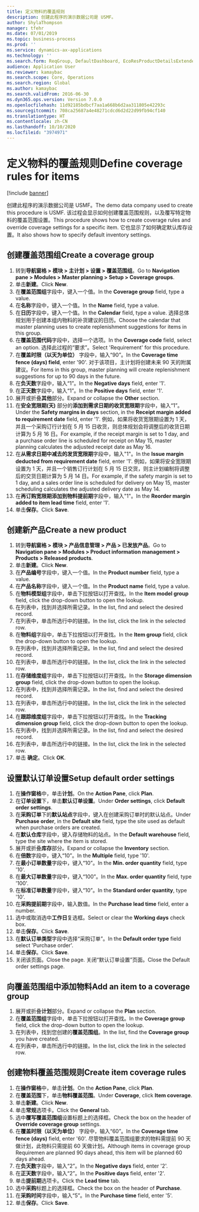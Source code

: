```yaml
---
title: 定义物料的覆盖规则
description: 创建此程序的演示数据公司是 USMF。
author: ShylaThompson
manager: tfehr
ms.date: 07/01/2019
ms.topic: business-process
ms.prod: ''
ms.service: dynamics-ax-applications
ms.technology: ''
ms.search.form: ReqGroup, DefaultDashboard, EcoResProductDetailsExtended, EcoResProductCreate, InventItemOrderSetup, ReqItemTable
audience: Application User
ms.reviewer: kamaybac
ms.search.scope: Core, Operations
ms.search.region: Global
ms.author: kamaybac
ms.search.validFrom: 2016-06-30
ms.dyn365.ops.version: Version 7.0.0
ms.openlocfilehash: 11d92185bdbcf7aa1a668b6d2aa311805e42293c
ms.sourcegitcommit: 708ca25687a4e48271cdcd6d2d22d99fb94cf140
ms.translationtype: HT
ms.contentlocale: zh-CN
ms.lasthandoff: 10/10/2020
ms.locfileid: "3974971"
---
```

# <a name="define-coverage-rules-for-items"></a><span data-ttu-id="af747-103">定义物料的覆盖规则</span><span class="sxs-lookup"><span data-stu-id="af747-103">Define coverage rules for items</span></span>

[!include [banner](../../includes/banner.md)]

<span data-ttu-id="af747-104">创建此程序的演示数据公司是 USMF。</span><span class="sxs-lookup"><span data-stu-id="af747-104">The demo data company used to create this procedure is USMF.</span></span> <span data-ttu-id="af747-105">该过程会显示如何创建覆盖范围规则，以及覆写特定物料的覆盖范围设置。</span><span class="sxs-lookup"><span data-stu-id="af747-105">This procedure shows how to create coverage rules and override coverage settings for a specific item.</span></span> <span data-ttu-id="af747-106">它也显示了如何确定默认库存设置。</span><span class="sxs-lookup"><span data-stu-id="af747-106">It also shows how to specify default inventory settings.</span></span>


## <a name="create-a-coverage-group"></a><span data-ttu-id="af747-107">创建覆盖范围组</span><span class="sxs-lookup"><span data-stu-id="af747-107">Create a coverage group</span></span>
1. <span data-ttu-id="af747-108">转到**导航窗格 > 模块 > 主计划 > 设置 > 覆盖范围组**。</span><span class="sxs-lookup"><span data-stu-id="af747-108">Go to **Navigation pane > Modules > Master planning > Setup > Coverage groups**.</span></span>
2. <span data-ttu-id="af747-109">单击**新建**。</span><span class="sxs-lookup"><span data-stu-id="af747-109">Click **New**.</span></span>
3. <span data-ttu-id="af747-110">在**覆盖范围组**字段中，键入一个值。</span><span class="sxs-lookup"><span data-stu-id="af747-110">In the **Coverage group** field, type a value.</span></span>
4. <span data-ttu-id="af747-111">在**名称**字段中，键入一个值。</span><span class="sxs-lookup"><span data-stu-id="af747-111">In the **Name** field, type a value.</span></span>
5. <span data-ttu-id="af747-112">在**日历**字段中，键入一个值。</span><span class="sxs-lookup"><span data-stu-id="af747-112">In the **Calendar** field, type a value.</span></span> <span data-ttu-id="af747-113">选择总体规划用于创建本组内物料的补货建议的日历。</span><span class="sxs-lookup"><span data-stu-id="af747-113">Choose the calendar that master planning uses to create replenishment suggestions for items in this group.</span></span>  
6. <span data-ttu-id="af747-114">在**覆盖范围代码**字段中，选择一个选项。</span><span class="sxs-lookup"><span data-stu-id="af747-114">In the **Coverage code** field, select an option.</span></span> <span data-ttu-id="af747-115">选择此过程的“要求”。</span><span class="sxs-lookup"><span data-stu-id="af747-115">Select 'Requirement' for this procedure.</span></span>  
7. <span data-ttu-id="af747-116">在**覆盖时限（以天为单位）** 字段中，输入“90”。</span><span class="sxs-lookup"><span data-stu-id="af747-116">In the **Coverage time fence (days) field**, enter '90'.</span></span> <span data-ttu-id="af747-117">对于该项目，主计划将创建未来 90 天的附属建议。</span><span class="sxs-lookup"><span data-stu-id="af747-117">For items in this group, master planning will create replenishment suggestions for up to 90 days in the future.</span></span>  
8. <span data-ttu-id="af747-118">在**负天数**字段中，输入“1”。</span><span class="sxs-lookup"><span data-stu-id="af747-118">In the **Negative days** field, enter '1'.</span></span>
9. <span data-ttu-id="af747-119">在**正天数**字段中，输入“1”。</span><span class="sxs-lookup"><span data-stu-id="af747-119">In the **Positive days** field, enter '1'.</span></span>
10. <span data-ttu-id="af747-120">展开或折叠**其他**部分。</span><span class="sxs-lookup"><span data-stu-id="af747-120">Expand or collapse the **Other** section.</span></span>
11. <span data-ttu-id="af747-121">在**安全宽限期(天)** 部分的**添加到需求日期的收货宽限期**字段中，输入“1”。</span><span class="sxs-lookup"><span data-stu-id="af747-121">Under the **Safety margins in days** section, in the **Receipt margin added to requirement date** field, enter '1'.</span></span> <span data-ttu-id="af747-122">例如，如果将收货宽限期设置为 1 天，并且一个采购订行计划在 5 月 15 日收货，则总体规划会将调整后的收货日期计算为 5 月 16 日。</span><span class="sxs-lookup"><span data-stu-id="af747-122">For example, if the receipt margin is set to 1 day, and a purchase order line is scheduled for receipt on May 15, master planning calculates the adjusted receipt date as May 16.</span></span>  
12. <span data-ttu-id="af747-123">在**从需求日期中减去的发货宽限期**字段中，输入"1"。</span><span class="sxs-lookup"><span data-stu-id="af747-123">In the **Issue margin deducted from requirement date** field, enter '1'.</span></span> <span data-ttu-id="af747-124">例如，如果将安全宽限期设置为 1 天，并且一个销售订行计划在 5 月 15 日交货，则主计划编制将调整后的交货日期计算为 5 月 14 日。</span><span class="sxs-lookup"><span data-stu-id="af747-124">For example, if the safety margin is set to 1 day, and a sales order line is scheduled for delivery on May 15, master scheduling calculates the adjusted delivery date as May 14.</span></span>  
13. <span data-ttu-id="af747-125">在**再订购宽限期添加到物料提前期**字段中，输入"1"。</span><span class="sxs-lookup"><span data-stu-id="af747-125">In the **Reorder margin added to item lead time** field, enter '1'.</span></span>
14. <span data-ttu-id="af747-126">单击**保存**。</span><span class="sxs-lookup"><span data-stu-id="af747-126">Click **Save**.</span></span>

## <a name="create-a-new-product"></a><span data-ttu-id="af747-127">创建新产品</span><span class="sxs-lookup"><span data-stu-id="af747-127">Create a new product</span></span>
1. <span data-ttu-id="af747-128">转到**导航窗格 > 模块 > 产品信息管理 > 产品 > 已发放产品**。</span><span class="sxs-lookup"><span data-stu-id="af747-128">Go to **Navigation pane > Modules > Product information management > Products > Released products**.</span></span>
2. <span data-ttu-id="af747-129">单击**新建**。</span><span class="sxs-lookup"><span data-stu-id="af747-129">Click **New**.</span></span>
3. <span data-ttu-id="af747-130">在**产品编号**字段中，键入一个值。</span><span class="sxs-lookup"><span data-stu-id="af747-130">In the **Product number** field, type a value.</span></span>
4. <span data-ttu-id="af747-131">在**产品名称**字段中，键入一个值。</span><span class="sxs-lookup"><span data-stu-id="af747-131">In the **Product name** field, type a value.</span></span>
5. <span data-ttu-id="af747-132">在**物料模型组**字段中，单击下拉按钮以打开查找。</span><span class="sxs-lookup"><span data-stu-id="af747-132">In the **Item model group** field, click the drop-down button to open the lookup.</span></span>
6. <span data-ttu-id="af747-133">在列表中，找到并选择所需记录。</span><span class="sxs-lookup"><span data-stu-id="af747-133">In the list, find and select the desired record.</span></span>
7. <span data-ttu-id="af747-134">在列表中，单击所选行中的链接。</span><span class="sxs-lookup"><span data-stu-id="af747-134">In the list, click the link in the selected row.</span></span>
8. <span data-ttu-id="af747-135">在**物料组**字段中，单击下拉按钮以打开查找。</span><span class="sxs-lookup"><span data-stu-id="af747-135">In the **Item group** field, click the drop-down button to open the lookup.</span></span>
9. <span data-ttu-id="af747-136">在列表中，找到并选择所需记录。</span><span class="sxs-lookup"><span data-stu-id="af747-136">In the list, find and select the desired record.</span></span>
10. <span data-ttu-id="af747-137">在列表中，单击所选行中的链接。</span><span class="sxs-lookup"><span data-stu-id="af747-137">In the list, click the link in the selected row.</span></span>
11. <span data-ttu-id="af747-138">在**存储维度组**字段中，单击下拉按钮以打开查找。</span><span class="sxs-lookup"><span data-stu-id="af747-138">In the **Storage dimension group** field, click the drop-down button to open the lookup.</span></span>
12. <span data-ttu-id="af747-139">在列表中，找到并选择所需记录。</span><span class="sxs-lookup"><span data-stu-id="af747-139">In the list, find and select the desired record.</span></span>
13. <span data-ttu-id="af747-140">在列表中，单击所选行中的链接。</span><span class="sxs-lookup"><span data-stu-id="af747-140">In the list, click the link in the selected row.</span></span>
14. <span data-ttu-id="af747-141">在**跟踪维度组**字段中，单击下拉按钮以打开查找。</span><span class="sxs-lookup"><span data-stu-id="af747-141">In the **Tracking dimension group** field, click the drop-down button to open the lookup.</span></span>
15. <span data-ttu-id="af747-142">在列表中，找到并选择所需记录。</span><span class="sxs-lookup"><span data-stu-id="af747-142">In the list, find and select the desired record.</span></span>
16. <span data-ttu-id="af747-143">在列表中，单击所选行中的链接。</span><span class="sxs-lookup"><span data-stu-id="af747-143">In the list, click the link in the selected row.</span></span>
17. <span data-ttu-id="af747-144">单击 **确定**。</span><span class="sxs-lookup"><span data-stu-id="af747-144">Click **OK**.</span></span>

## <a name="setup-default-order-settings"></a><span data-ttu-id="af747-145">设置默认订单设置</span><span class="sxs-lookup"><span data-stu-id="af747-145">Setup default order settings</span></span>
1. <span data-ttu-id="af747-146">在**操作窗格**中，单击**计划**。</span><span class="sxs-lookup"><span data-stu-id="af747-146">On the **Action Pane**, click **Plan**.</span></span>
2. <span data-ttu-id="af747-147">在**订单设置**下，单击**默认订单设置**。</span><span class="sxs-lookup"><span data-stu-id="af747-147">Under **Order settings**, click **Default order settings**.</span></span>
3. <span data-ttu-id="af747-148">在**采购订单**下的**默认站点**字段中，键入在创建采购订单时的默认站点。</span><span class="sxs-lookup"><span data-stu-id="af747-148">Under **Purchase order**, in the **Default site** field, type the site used as default when purchase orders are created.</span></span>
4. <span data-ttu-id="af747-149">在**默认仓库**字段中，键入存储物料的站点。</span><span class="sxs-lookup"><span data-stu-id="af747-149">In the **Default warehouse** field, type the site where the item is stored.</span></span>
5. <span data-ttu-id="af747-150">展开或折叠**库存**部分。</span><span class="sxs-lookup"><span data-stu-id="af747-150">Expand or collapse the **Inventory** section.</span></span>
6. <span data-ttu-id="af747-151">在**倍数**字段中，键入“10”。</span><span class="sxs-lookup"><span data-stu-id="af747-151">In the **Multiple** field, type '10'.</span></span>
7. <span data-ttu-id="af747-152">在**最小订单数量**字段中，键入“10”。</span><span class="sxs-lookup"><span data-stu-id="af747-152">In the **Min. order quantity** field, type '10'.</span></span>
8. <span data-ttu-id="af747-153">在**最大订单数量**字段中，键入“100”。</span><span class="sxs-lookup"><span data-stu-id="af747-153">In the **Max. order quantity** field, type '100'.</span></span>
9. <span data-ttu-id="af747-154">在**标准订单数量**字段中，键入“10”。</span><span class="sxs-lookup"><span data-stu-id="af747-154">In the **Standard order quantity**, type '10'.</span></span>
10. <span data-ttu-id="af747-155">在**采购提前期**字段中，输入数值。</span><span class="sxs-lookup"><span data-stu-id="af747-155">In the **Purchase lead time** field, enter a number.</span></span>
11. <span data-ttu-id="af747-156">选中或取消选中**工作日**复选框。</span><span class="sxs-lookup"><span data-stu-id="af747-156">Select or clear the **Working days** check box.</span></span>
12. <span data-ttu-id="af747-157">单击**保存**。</span><span class="sxs-lookup"><span data-stu-id="af747-157">Click **Save**.</span></span>
13. <span data-ttu-id="af747-158">在**默认订单类型**字段中选择“采购订单”。</span><span class="sxs-lookup"><span data-stu-id="af747-158">In the **Default order type** field select 'Purchase order'.</span></span>
14. <span data-ttu-id="af747-159">单击**保存**。</span><span class="sxs-lookup"><span data-stu-id="af747-159">Click **Save**.</span></span>
15. <span data-ttu-id="af747-160">关闭该页面。</span><span class="sxs-lookup"><span data-stu-id="af747-160">Close the page.</span></span> <span data-ttu-id="af747-161">关闭“默认订单设置”页面。</span><span class="sxs-lookup"><span data-stu-id="af747-161">Close the Default order settings page.</span></span>  

## <a name="add-an-item-to-a-coverage-group"></a><span data-ttu-id="af747-162">向覆盖范围组中添加物料</span><span class="sxs-lookup"><span data-stu-id="af747-162">Add an item to a coverage group</span></span>
1. <span data-ttu-id="af747-163">展开或折叠**计划**部分。</span><span class="sxs-lookup"><span data-stu-id="af747-163">Expand or collapse the **Plan** section.</span></span>
2. <span data-ttu-id="af747-164">在**覆盖范围组**字段中，单击下拉按钮以打开查找。</span><span class="sxs-lookup"><span data-stu-id="af747-164">In the **Coverage group** field, click the drop-down button to open the lookup.</span></span>
3. <span data-ttu-id="af747-165">在列表中，找到您创建的**覆盖范围组**。</span><span class="sxs-lookup"><span data-stu-id="af747-165">In the list, find the **Coverage group** you have created.</span></span>
4. <span data-ttu-id="af747-166">在列表中，单击所选行中的链接。</span><span class="sxs-lookup"><span data-stu-id="af747-166">In the list, click the link in the selected row.</span></span>

## <a name="create-item-coverage-rules"></a><span data-ttu-id="af747-167">创建物料覆盖范围规则</span><span class="sxs-lookup"><span data-stu-id="af747-167">Create item coverage rules</span></span>
1. <span data-ttu-id="af747-168">在**操作窗格**中，单击**计划**。</span><span class="sxs-lookup"><span data-stu-id="af747-168">On the **Action Pane**, click **Plan**.</span></span>
2. <span data-ttu-id="af747-169">在**覆盖范围**下，单击**物料覆盖范围**。</span><span class="sxs-lookup"><span data-stu-id="af747-169">Under **Coverage**, click **Item coverage**.</span></span>
3. <span data-ttu-id="af747-170">单击**新建**。</span><span class="sxs-lookup"><span data-stu-id="af747-170">Click **New**.</span></span>
4. <span data-ttu-id="af747-171">单击**常规**选项卡。</span><span class="sxs-lookup"><span data-stu-id="af747-171">Click the **General** tab.</span></span>
5. <span data-ttu-id="af747-172">选中**覆写覆盖范围组**设置标题上的选择框。</span><span class="sxs-lookup"><span data-stu-id="af747-172">Check the box on the header of **Override coverage group** settings.</span></span>
6. <span data-ttu-id="af747-173">在**覆盖时限（以天为单位）** 字段中，输入“60”。</span><span class="sxs-lookup"><span data-stu-id="af747-173">In the **Coverage time fence (days)** field, enter '60'.</span></span> <span data-ttu-id="af747-174">尽管物料覆盖范围组要求的物料需提前 90 天做计划，此物料只需提前 60 天做计划。</span><span class="sxs-lookup"><span data-stu-id="af747-174">Although items in coverage group Requiremen are planned 90 days ahead, this item will be planned 60 days ahead.</span></span>  
7. <span data-ttu-id="af747-175">在**负天数**字段中，输入“2”。</span><span class="sxs-lookup"><span data-stu-id="af747-175">In the **Negative days** field, enter '2'.</span></span>
8. <span data-ttu-id="af747-176">在**正天数**字段中，输入“2”。</span><span class="sxs-lookup"><span data-stu-id="af747-176">In the **Positive days** field, enter '2'.</span></span>
9. <span data-ttu-id="af747-177">单击**提前期**选项卡。</span><span class="sxs-lookup"><span data-stu-id="af747-177">Click the **Lead time** tab.</span></span>
10. <span data-ttu-id="af747-178">选中**采购**标题上的选择框。</span><span class="sxs-lookup"><span data-stu-id="af747-178">Check the box on the header of **Purchase**.</span></span>
11. <span data-ttu-id="af747-179">在**采购时间**字段中，输入“5”。</span><span class="sxs-lookup"><span data-stu-id="af747-179">In the **Purchase time** field, enter '5'.</span></span>
12. <span data-ttu-id="af747-180">单击**保存**。</span><span class="sxs-lookup"><span data-stu-id="af747-180">Click **Save**.</span></span>

